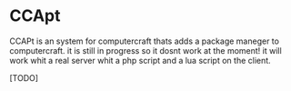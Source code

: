 # CCApt
CCAPt is an system for computercraft thats adds a package maneger to computercraft.
it is still in progress so it dosnt work at the moment!
it will work whit a real server whit a php script and a lua script on the client.

[TODO]
